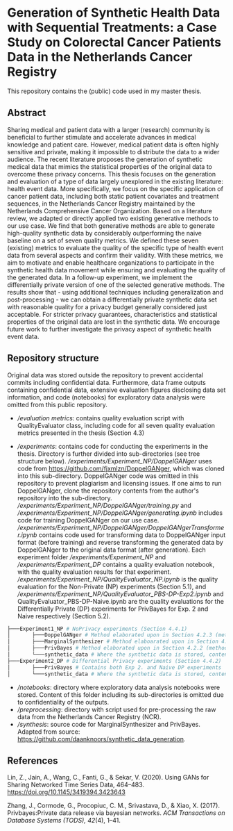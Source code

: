 # Generation of Synthetic Health Data with Sequential Treatments: a Case Study on Colorectal Cancer Patients Data in the Netherlands Cancer Registry

This repository contains the (public) code used in my master thesis. 

## Abstract
Sharing medical and patient data with a larger (research) community is beneficial to further stimulate and accelerate advances in medical knowledge and patient care. However, medical patient data is often highly sensitive and private, making it impossible to distribute the data to a wider audience. The recent literature proposes the generation of synthetic medical data that mimics the statistical properties of the original data to overcome these privacy concerns. This thesis focuses on the generation and evaluation of a type of data largely unexplored in the existing literature: health event data. More specifically, we focus on the specific application of cancer patient data, including both static patient covariates and treatment sequences, in the Netherlands Cancer Registry maintained by the Netherlands Comprehensive Cancer Organization. Based on a literature review, we adapted or directly applied two existing generative methods to our use case. We find that both generative methods are able to generate high-quality synthetic data by considerably outperforming the naive baseline on a set of seven quality metrics. We defined these seven (existing) metrics to evaluate the quality of the specific type of health event data from several aspects and confirm their validity. With these metrics, we aim to motivate and enable healthcare organizations to participate in the synthetic health data movement while ensuring and evaluating the quality of the generated data. In a follow-up experiment, we implement the differentially private version of one of the selected generative methods. The results show that - using additional techniques including generalization and post-processing - we can obtain a differentially private synthetic data set with reasonable quality for a privacy budget generally considered just acceptable. For stricter privacy guarantees, characteristics and statistical properties of the original data are lost in the synthetic data. We encourage future work to further investigate the privacy aspect of synthetic health event data. 

## Repository structure
Original data was stored outside the repository to prevent accidental commits including confidential data. Furthermore, data frame outputs containing confidential data, extensive evaluation figures disclosing data set information, and code (notebooks) for exploratory data analysis were omitted from this public repository. 

* */evaluation metrics*: contains quality evaluation script with QualityEvaluator class, including code for all seven quality evaluation metrics presented in the thesis (Section 4.3)

* */experiments*: contains code for conducting the experiments in the thesis. Directory is further divided into sub-directories (see tree structure below). */experiments/Experiment_NP/DoppelGANger* uses code from https://github.com/fjxmlzn/DoppelGANger, which was cloned into this sub-directory. DoppelGANger code was omitted in this repository to prevent plagiarism and licensing issues. If one aims to run DoppelGANger, clone the repository contents from the author's repository into the sub-directory. */experiments/Experiment_NP/DoppelGANger/training.py* and */experiments/Experiment_NP/DoppelGANger/generating.ipynb* includes code for training DoppelGANger on our use case. */experiments/Experiment_NP/DoppelGANger/DoppelGANgerTransformer.ipynb* contains code used for transforming data to DoppelGANger input format (before training) and reverse transforming the generated data by DoppelGANger to the original data format (after generation). Each experiment folder */experiments/Experiment_NP* and */experiments/Experiment_DP* contains a quality evaluation notebook, with the quality evaluation results for that experiment. */experiments/Experiment_NP/QualityEvaluator_NP.ipynb* is the quality evaluation for the Non-Private (NP) experiments (Section 5.1), and */experiments/Experiment_NP/QualityEvaluator_PBS-DP-Exp2.ipynb* and QualityEvaluator_PBS-DP-Naive.ipynb are the quality evaluations for the Differentially Private (DP) experiments for PrivBayes for Exp. 2 and Naive respectively (Section 5.2). 

``` bash 
├───Experiment1_NP # NoPrivacy experiments (Section 4.4.1)
│       ├───DoppelGANger # Method elaborated upon in Section 4.2.3 (method reference: Lin et al., 2020)
│       ├───MarginalSynthesizer # Method elaboarated upon in Section 4.2.4
│       ├───PrivBayes # Method elaborated upon in Section 4.2.2 (method adapted from Zhang et al., 2017)
│       └───synthetic_data # Where the synthetic data is stored, content is omitted due to potential privacy issues
├───Experiment2_DP # Differential Privacy experiments (Section 4.4.2)
│       ├───PrivBayes # Contains both Exp 2. and Naive DP experiments
│       └───synthetic_data # Where the synthetic data is stored, content is omitted due to potential privacy issues
``` 

* */notebooks*: directory where exploratory data analysis notebooks were stored. Content of this folder including its sub-directories is omitted due to confidentiality of the outputs. 
* */preprocessing*: directory with script used for pre-processing the raw data from the Netherlands Cancer Registry (NCR). 
* */synthesis*: source code for MarginalSynthesizer and PrivBayes. Adapted from source: https://github.com/daanknoors/synthetic_data_generation. 


## References
Lin,  Z.,  Jain,  A.,  Wang,  C.,  Fanti,  G.,  &  Sekar,  V.  (2020).  Using  GANs  for  Sharing Networked Time Series Data, 464–483. https://doi.org/10.1145/3419394.3423643

Zhang, J., Cormode, G., Procopiuc, C. M., Srivastava, D., & Xiao, X. (2017). Privbayes:Private data release via bayesian networks. *ACM Transactions on Database Systems (TODS), 42*(4), 1–41.
